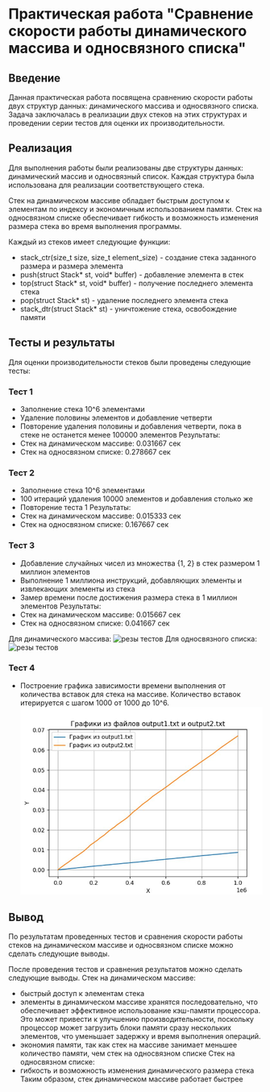 # Практическая работа "Сравнение скорости работы динамического массива и односвязного списка"

## Введение
Данная практическая работа посвящена сравнению скорости работы двух структур данных: динамического массива и односвязного списка. Задача заключалась в реализации двух стеков на этих структурах и проведении серии тестов для оценки их производительности.

## Реализация
Для выполнения работы были реализованы две структуры данных: динамический массив и односвязный список. Каждая структура была использована для реализации соответствующего стека.

Стек на динамическом массиве обладает быстрым доступом к элементам по индексу и экономичным использованием памяти.
Стек на односвязном списке обеспечивает гибкость и возможность изменения размера стека во время выполнения программы.

Каждый из стеков имеет следующие функции:
- stack_ctr(size_t size, size_t element_size) - создание стека заданного размера и размера элемента
- push(struct Stack* st, void* buffer) - добавление элемента в стек
- top(struct Stack* st, void* buffer) - получение последнего элемента стека
- pop(struct Stack* st) - удаление последнего элемента стека
- stack_dtr(struct Stack* st) - уничтожение стека, освобождение памяти

## Тесты и результаты
Для оценки производительности стеков были проведены следующие тесты:

### Тест 1
- Заполнение стека 10^6 элементами
- Удаление половины элементов и добавление четверти
- Повторение удаления половины и добавления четверти, пока в стеке не останется менее 100000 элементов
Результаты:
- Стек на динамическом массиве: 0.031667 сек
- Стек на односвязном списке: 0.278667 сек

### Тест 2
- Заполнение стека 10^6 элементами
- 100 итераций удаления 10000 элементов и добавления столько же
- Повторение теста 1
Результаты:
- Стек на динамическом массиве: 0.015333 сек
- Стек на односвязном списке: 0.167667 сек

### Тест 3
- Добавление случайных чисел из множества {1, 2} в стек размером 1 миллион элементов
- Выполнение 1 миллиона инструкций, добавляющих элементы и извлекающих элементы из стека
- Замер времени после достижения размера стека в 1 миллион элементов
Результаты:
- Стек на динамическом массиве: 0.015667 сек
- Стек на односвязном списке: 0.041667 сек

Для динамического массива:
   ![резы тестов](./practicum_work1/test2.png)
Для односвязного списка:
   ![резы тестов](./practicum_work1/test1.png)
### Тест 4
- Построение графика зависимости времени выполнения от количества вставок для стека на массиве. Количество вставок итерируется с шагом 1000 от 1000 до 10^6.
   ![резы тестов](./practicum_work1/picture.png)
## Вывод
По результатам проведенных тестов и сравнения скорости работы стеков на динамическом массиве и односвязном списке можно сделать следующие выводы.

После проведения тестов и сравнения результатов можно сделать следующие выводы.
Стек на динамическом массиве:
- быстрый доступ к элементам стека
- элементы в динамическом массиве хранятся последовательно, что обеспечивает эффективное использование кэш-памяти процессора. Это может привести к улучшению производительности, поскольку процессор может загрузить блоки памяти сразу нескольких элементов, что уменьшает задержку и время выполнения операций.
- экономия памяти, так как стек на массиве занимает меньшее количество памяти, чем стек на односвязном списке
Стек на односвязном списке:
- гибкость и возможность изменения динамического размера стека
Таким образом, стек динамическом массиве работает быстрее